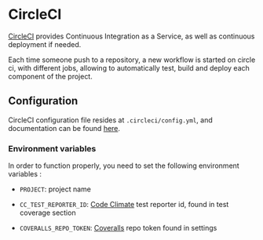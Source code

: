 # CircleCI

[CircleCI](https://circleci.com/) provides Continuous Integration as a Service, as well as continuous deployment if needed.

Each time someone push to a repository, a new workflow is started on circle ci, with different jobs, allowing to automatically test, build and deploy each component of the project.

## Configuration

CircleCI configuration file resides at `.circleci/config.yml`, and documentation can be found [here](https://circleci.com/docs/2.0/).

### Environment variables

In order to function properly, you need to set the following environment variables : 

* `PROJECT`: project name

* `CC_TEST_REPORTER_ID`: [Code Climate](https://codeclimate.com) test reporter id, found in test coverage section

* `COVERALLS_REPO_TOKEN`: [Coveralls](https://coveralls.io/) repo token found in settings
